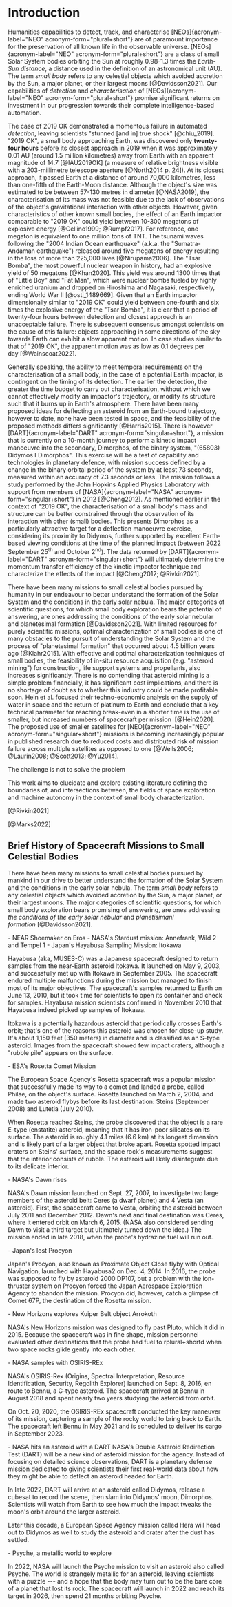 Introduction
============

Humanities capabilities to detect, track, and characterise
[NEOs]{acronym-label="NEO" acronym-form="plural+short"} are of paramount
importance for the preservation of all known life in the observable
universe. [NEOs]{acronym-label="NEO" acronym-form="plural+short"} are a
class of small Solar System bodies orbiting the Sun at roughly 0.98-1.3
times the *Earth-Sun distance*, a distance used in the definition of an
astronomical unit (AU). The term *small body* refers to any celestial
objects which avoided accretion by the Sun, a major planet, or their
largest moons [@Davidsson2021]. Our capabilities of *detection* and
*characterisation* of [NEOs]{acronym-label="NEO"
acronym-form="plural+short"} promise significant returns on investment
in our progression towards their complete intelligence-based automation.

The case of 2019 OK demonstrated a momentous failure in automated
*detection*, leaving scientists "stunned \[and in\] true
shock\" [@chiu_2019]. "2019 OK\", a small body approaching Earth, was
discovered only **twenty-four hours** before its closest approach in
2019 when it was approximately 0.01 AU (around 1.5 million kilometres)
away from Earth with an apparent magnitude of 14.7 [@IAU2019OK] (a
measure of relative brightness visible with a 203-millimetre telescope
aperture [@North2014 p. 24]). At its closest approach, it passed Earth
at a distance of around 70,000 kilometres, less than one-fifth of the
Earth-Moon distance. Although the object's size was estimated to be
between 57-130 metres in diameter [@NASA2019], the characterisation of
its mass was not feasible due to the lack of observations of the
object's gravitational interaction with other objects. However, given
characteristics of other known small bodies, the effect of an Earth
impactor comparable to "2019 OK\" could yield between 10-300 megatons of
explosive energy [@Cellino1999; @Rumpf2017]. For reference, one megaton
is equivalent to one million tons of TNT. The tsunami waves following
the "2004 Indian Ocean earthquake\" (a.k.a. the "Sumatra-Andaman
earthquake\") released around five megatons of energy resulting in the
loss of more than 225,000 lives [@Nirupama2006]. The "Tsar Bomba\", the
most powerful nuclear weapon in history, had an explosive yield of 50
megatons [@Khan2020]. This yield was around 1300 times that of "Little
Boy\" and "Fat Man\", which were nuclear bombs fueled by highly enriched
uranium and dropped on Hiroshima and Nagasaki, respectively, ending
World War II [@osti_1489669]. Given that an Earth impactor dimensionally
similar to "2019 OK\" could yield between one-fourth and six times the
explosive energy of the "Tsar Bomba", it is clear that a period of
twenty-four hours between detection and closest approach is an
unacceptable failure. There is subsequent consensus amongst scientists
on the cause of this failure: objects approaching in some directions of
the sky towards Earth can exhibit a slow apparent motion. In case
studies similar to that of "2019 OK\", the apparent motion was as low as
0.1 degrees per day [@Wainscoat2022].

Generally speaking, the ability to meet temporal requirements on the
characterisation of a small body, in the case of a potential Earth
impactor, is contingent on the timing of its detection. The earlier the
detection, the greater the time budget to carry out characterisation,
without which we cannot effectively modify an impactor's trajectory, or
modify its structure such that it burns up in Earth's atmosphere. There
have been many proposed ideas for deflecting an asteroid from an
Earth-bound trajectory, however to date, none have been tested in space,
and the feasibility of the proposed methods differs
significantly [@Harris2015]. There is however
[DART]{acronym-label="DART" acronym-form="singular+short"}, a mission
that is currently on a 10-month journey to perform a kinetic impact
manoeuvre into the secondary, Dimorphos, of the binary system, "(65803)
Didymos I Dimorphos\". This exercise will be a test of capability and
technologies in planetary defence, with mission success defined by a
change in the binary orbital period of the system by at least 73
seconds, measured within an accuracy of 7.3 seconds or less. The mission
follows a study performed by the John Hopkins Applied Physics Laboratory
with support from members of [NASA]{acronym-label="NASA"
acronym-form="singular+short"} in 2012 [@Cheng2012]. As mentioned
earlier in the context of "2019 OK\", the characterisation of a small
body's mass and structure can be better constrained through the
observation of its interaction with other (small) bodies. This presents
Dimorphos as a particularly attractive target for a deflection manoeuvre
exercise, considering its proximity to Didymos, further supported by
excellent Earth-based viewing conditions at the time of the planned
impact (between 2022 September 25$^{\text{th}}$ and October
2$^{\text{nd}}$). The data returned by [DART]{acronym-label="DART"
acronym-form="singular+short"} will ultimately determine the momentum
transfer efficiency of the kinetic impactor technique and characterize
the effects of the impact [@Cheng2012; @Rivkin2021].

There have been many missions to small celestial bodies pursued by
humanity in our endeavour to better understand the formation of the
Solar System and the conditions in the early solar nebula. The major
categories of scientific questions, for which small body exploration
bears the potential of answering, are ones addressing the conditions of
the early solar nebular and planetesimal formation [@Davidsson2021].
With limited resources for purely scientific missions, optimal
characterization of small bodies is one of many obstacles to the pursuit
of understanding the Solar System and the process of \"planetesimal
formation\" that occurred about 4.5 billion years ago [@Klahr2015]. With
effective and optimal characterization techniques of small bodies, the
feasibility of in-situ resource acquisition (e.g. "asteroid mining\")
for construction, life support systems and propellants, also increases
significantly. There is no contending that asteroid mining is a simple
problem financially, it has significant cost implications, and there is
no shortage of doubt as to whether this industry could be made
profitable soon. Hein et al. focused their techno-economic analysis on
the supply of water in space and the return of platinum to Earth and
conclude that a key technical parameter for reaching break-even in a
shorter time is the use of smaller, but increased numbers of spacecraft
per mission  [@Hein2020]. The proposed use of smaller satellites for
[NEO]{acronym-label="NEO" acronym-form="singular+short"} missions is
becoming increasingly popular in published research due to reduced costs
and distributed risk of mission failure across multiple satellites as
opposed to one [@Wells2006; @Laurin2008; @Scott2013; @Yu2014].

The challenge is not to solve the problem

This work aims to elucidate and explore existing literature defining the
boundaries of, and intersections between, the fields of space
exploration and machine autonomy in the context of small body
characterization.

[@Rivkin2021]

[@Marks2022]

Brief History of Spacecraft Missions to Small Celestial Bodies
--------------------------------------------------------------

There have been many missions to small celestial bodies pursued by
mankind in our drive to better understand the formation of the Solar
System and the conditions in the early solar nebula. The term *small
body* refers to any celestial objects which avoided accretion by the
Sun, a major planet, or their largest moons. The major categories of
scientific questions, for which small body exploration bears promising
of answering, are ones addressing *the conditions of the early solar
nebular* and *planetisimanl formation* [@Davidsson2021].

\- NEAR Shoemaker on Eros - NASA's Stardust mission: Annefrank, Wild 2
and Tempel 1 - Japan's Hayabusa Sampling Mission: Itokawa

Hayabusa (aka, MUSES-C) was a Japanese spacecraft designed to return
samples from the near-Earth asteroid Itokawa. It launched on May 9,
2003, and successfully met up with Itokawa in September 2005. The
spacecraft endured multiple malfunctions during the mission but managed
to finish most of its major objectives. The spacecraft's samples
returned to Earth on June 13, 2010, but it took time for scientists to
open its container and check for samples. Hayabusa mission scientists
confirmed in November 2010 that Hayabusa indeed picked up samples of
Itokawa.

Itokawa is a potentially hazardous asteroid that periodically crosses
Earth's orbit; that's one of the reasons this asteroid was chosen for
close-up study. It's about 1,150 feet (350 meters) in diameter and is
classified as an S-type asteroid. Images from the spacecraft showed few
impact craters, although a \"rubble pile\" appears on the surface.

\- ESA's Rosetta Comet Mission

The European Space Agency's Rosetta spacecraft was a popular mission
that successfully made its way to a comet and landed a probe, called
Philae, on the object's surface. Rosetta launched on March 2, 2004, and
made two asteroid flybys before its last destination: Steins (September
2008) and Lutetia (July 2010).

When Rosetta reached Steins, the probe discovered that the object is a
rare E-type (enstatite) asteroid, meaning that it has iron-poor
silicates on its surface. The asteroid is roughly 4.1 miles (6.6 km) at
its longest dimension and is likely part of a larger object that broke
apart. Rosetta spotted impact craters on Steins' surface, and the space
rock's measurements suggest that the interior consists of rubble. The
asteroid will likely disintegrate due to its delicate interior.

\- NASA's Dawn rises

NASA's Dawn mission launched on Sept. 27, 2007, to investigate two large
members of the asteroid belt: Ceres (a dwarf planet) and 4 Vesta (an
asteroid). First, the spacecraft came to Vesta, orbiting the asteroid
between July 2011 and December 2012. Dawn's next and final destination
was Ceres, where it entered orbit on March 6, 2015. (NASA also
considered sending Dawn to visit a third target but ultimately turned
down the idea.) The mission ended in late 2018, when the probe's
hydrazine fuel will run out.

\- Japan's lost Procyon

Japan's Procyon, also known as Proximate Object Close flyby with Optical
Navigation, launched with Hayabusa2 on Dec. 4, 2014. In 2016, the probe
was supposed to fly by asteroid 2000 DP107, but a problem with the
ion-thruster system on Procyon forced the Japan Aerospace Exploration
Agency to abandon the mission. Procyon did, however, catch a glimpse of
Comet 67P, the destination of the Rosetta mission.

\- New Horizons explores Kuiper Belt object Arrokoth

NASA's New Horizons mission was designed to fly past Pluto, which it did
in 2015. Because the spacecraft was in fine shape, mission personnel
evaluated other destinations that the probe had fuel to rplural+shortd when two space
rocks glide gently into each other.

\- NASA samples with OSIRIS-REx

NASA's OSIRIS-Rex (Origins, Spectral Interpretation, Resource
Identification, Security, Regolith Explorer) launched on Sept. 8, 2016,
en route to Bennu, a C-type asteroid. The spacecraft arrived at Bennu in
August 2018 and spent nearly two years studying the asteroid from orbit.

On Oct. 20, 2020, the OSIRIS-REx spacecraft conducted the key maneuver
of its mission, capturing a sample of the rocky world to bring back to
Earth. The spacecraft left Bennu in May 2021 and is scheduled to deliver
its cargo in September 2023.

\- NASA hits an asteroid with a DART NASA's Double Asteroid Redirection
Test (DART) will be a new kind of asteroid mission for the agency.
Instead of focusing on detailed science observations, DART is a
planetary defense mission dedicated to giving scientists their first
real-world data about how they might be able to deflect an asteroid
headed for Earth.

In late 2022, DART will arrive at an asteroid called Didymos, release a
cubesat to record the scene, then slam into Didymos' moon, Dimorphos.
Scientists will watch from Earth to see how much the impact tweaks the
moon's orbit around the larger asteroid.

Later this decade, a European Space Agency mission called Hera will head
out to Didymos as well to study the asteroid and crater after the dust
has settled.

\- Psyche, a metallic world to explore

In 2022, NASA will launch the Psyche mission to visit an asteroid also
called Psyche. The world is strangely metallic for an asteroid, leaving
scientists with a puzzle --- and a hope that the body may turn out to be
the bare core of a planet that lost its rock. The spacecraft will launch
in 2022 and reach its target in 2026, then spend 21 months orbiting
Psyche.
